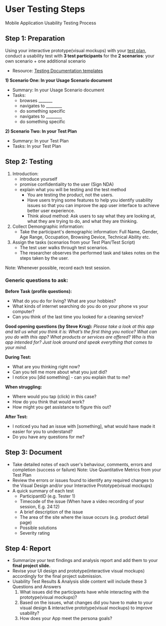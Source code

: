 # User Testing Steps

Mobile Application Usability Testing Process

## Step 1: Preparation

Using your interactive prototype(visual mockups) with your [test plan](../../assignments/assg10.md), conduct a usability test with **3 test participants** for the **2 scenarios**: your own scenario + one additional scenario 

- Resource: [Testing Documentation templates](https://drive.google.com/drive/folders/1ptUqGDPzOlM0b6RmY-wLnAHXryZgBmS6)

**1) Scenario One: In your Usage Scenario document**
- Summary: In your Usage Scenario document
- Tasks: 
    - browses _______
    - navigates to ________
    - do something specific
    - navigates to ________
    - do something specific

**2) Scenario Two: In your Test Plan**
- Summary: In your Test Plan
- Tasks: In your Test Plan


## Step 2: Testing

1. Introduction:
    - introduce yourself
    - promise confidentiality to the user (Sign NDA)
    - explain what you will be testing and the test method
        - You are testing the product, not the users.
        - Have users trying some features to help you identify usability issues so that you can improve the app user interface to achieve better user experience.
        - Think aloud method: Ask users to say what they are looking at, what they are trying to do, and what they are thinking.
2. Collect Demongraphic information:
    - Take the participant's demographic information: Full Name, Gender, Age Range, Occupation, Browsing Device, Technical Ability etc. 
3. Assign the tasks (scenarios from your Test Plan/Test Script)
    - The test user walks through test scenarios. 
    - The researcher observes the performed task and takes notes on the steps taken by the user.

Note: Whenever possible, record each test session.  

### Generic questions to ask: 

**Before Task (profile questions):**
- What do you do for living? What are your hobbies?
- What kinds of internet searching do you do on your phone vs your computer?
- Can you think of the last time you looked for a cleaning service?

**Good opening questions (by Steve Krug):**
    _Please take a look at this app and tell us what you think it is: What’s the first thing you notice? What can you do with this app? What products or services are offered? Who is this app intended for? Just look around and speak everything that comes to your mind._

**During Test:**
- What are you thinking right now?
- Can you tell me more about what you just did?
- I notice you [did something] - can you explain that to me?

**When struggling:**
- Where would you tap (click) in this case?
- How do you think that would work?
- How might you get assistance to figure this out?

**After Test:**
- I noticed you had an issue with [something], what would have made it easier for you to understand?
- Do you have any questions for me?


## Step 3: Document

- Take detailed notes of each user's behaviour, comments, errors and completion (success or failure) Note: Use Quantitative Metrics from your Test Plan
- Review the errors or issues found to identify any required changes to the Visual Design and/or your Interactive Prototype(visual mockups)
- A quick summary of each test
    - ParticipantID (e.g. Tester 1)
    - Timecode of the issue (When have a video recording of your session, E.g. 24:12)
    - A brief description of the issue
    - The area of the site where the issue occurs (e.g. product detail page)
    - Possible solutions
    - Severity rating


## Step 4: Report

- Summarize your test findings and analysis report and add them to your **final project slide.** 
- Revise your UI design and prototype(interactive visual mockups) accordingly for the final project submission.
- Usability Test Results & Analysis slide content will include these 3 Questions and Answers
    1. What issues did the participants have while interacting with the prototype(visual mockups)?
    2. Based on the issues, what changes did you have to make to your visual design & interactive prototype(visual mockups) to improve usability?
    3. How does your App meet the persona goals?